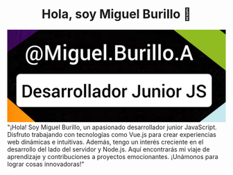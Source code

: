 <div align="center">
<h1 align="center">Hola, soy Miguel Burillo 👋</h1>
</div>
<img src="https://github.com/mburillo1/mburillo1/blob/main/githubPerfil.jpg">
"¡Hola! Soy Miguel Burillo, un apasionado desarrollador junior JavaScript. Disfruto trabajando con tecnologías como Vue.js para crear experiencias web dinámicas e intuitivas. Además, tengo un interés creciente en el desarrollo del lado del servidor y Node.js. Aquí encontrarás mi viaje de aprendizaje y contribuciones a proyectos emocionantes. ¡Unámonos para lograr cosas innovadoras!"

